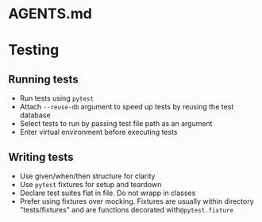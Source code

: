 # AGENTS.md

# Testing

## Running tests

- Run tests using `pytest`
- Attach `--reuse-db` argument to speed up tests by reusing the test database
- Select tests to run by passing test file path as an argument
- Enter virtual environment before executing tests

## Writing tests

- Use given/when/then structure for clarity
- Use `pytest` fixtures for setup and teardown
- Declare test suites flat in file. Do not wrapp in classes
- Prefer using fixtures over mocking. Fixtures are usually within directory "tests/fixtures" and are functions decorated with`@pytest.fixture`
